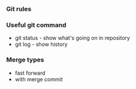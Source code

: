 ### Git rules

### Useful git command 

- git status - show what's going on in repository 
- git log - show history 

### Merge types
- fast forward 
- with merge commit 